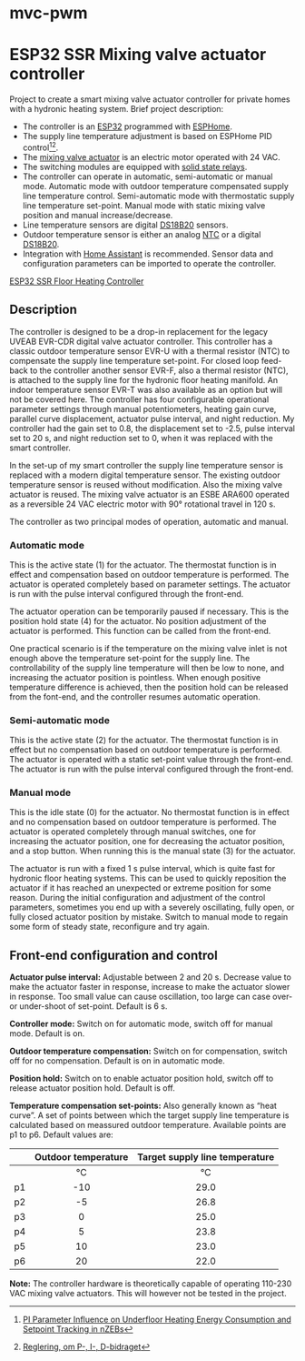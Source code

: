 # mvc-pwm
<!-- [![GitHub release (latest by date)](https://img.shields.io/github/v/release/jnasholm/mvc-pwm)](https://github.com/jnasholm/mvc-pwm/releases) -->
<!-- ![GitHub last commit](https://img.shields.io/github/last-commit/jnasholm/mvc-pwm) -->

# ESP32 SSR Mixing valve actuator controller

Project to create a smart mixing valve actuator controller for private homes with a hydronic heating system. Brief project description:

- The controller is an [ESP32](https://www.olimex.com/Products/IoT/ESP32/ESP32-DevKit-LiPo/open-source-hardware) programmed with [ESPHome](https://esphome.io/).
- The supply line temperature adjustment is based on ESPHome PID control[^1][^2].
- The [mixing valve actuator](https://esbe.eu/group/products/rotary-actuators/ara600-3-point) is an electric motor operated with 24 VAC.
- The switching modules are equipped with [solid state relays](https://www.velleman.eu/products/view/?id=461412).
- The controller can operate in automatic, semi-automatic or manual mode. Automatic mode with outdoor temperature compensated supply line temperature control. Semi-automatic mode with thermostatic supply line temperature set-point. Manual mode with static mixing valve position and manual increase/decrease.
- Line temperature sensors are digital [DS18B20](https://www.energibutiken.se/sv/dallas-1-wire-givare/10-dallas-1-wire-pro-rorgivare-02006.html) sensors.
- Outdoor temperature sensor is either an analog [NTC](https://en.wikipedia.org/wiki/Thermistor) or a digital [DS18B20](https://www.energibutiken.se/sv/dallas-1-wire-givare/24-dallas-1-wire-pro-utegivare-02002.html).
- Integration with [Home Assistant](https://www.home-assistant.io/) is recommended. Sensor data and configuration parameters can be imported to operate the controller.

[ESP32 SSR Floor Heating Controller](https://github.com/jnasholm/fhc-pwm)

## Description
The controller is designed to be a drop-in replacement for the legacy UVEAB EVR-CDR digital valve actuator controller. This controller has a classic outdoor temperature sensor EVR-U with a thermal resistor (NTC) to compensate the supply line temperature set-point. For closed loop feed-back to the controller another sensor EVR-F, also a thermal resistor (NTC), is attached to the supply line for the hydronic floor heating manifold. An indoor temperature sensor EVR-T was also available as an option but will not be covered here. The controller has four configurable operational parameter settings through manual potentiometers, heating gain curve, parallel curve displacement, actuator pulse interval, and night reduction. My controller had the gain set to 0.8, the displacement set to -2.5, pulse interval set to 20 s, and night reduction set to 0, when it was replaced with the smart controller.

In the set-up of my smart controller the supply line temperature sensor is replaced with a modern digital temperature sensor. The existing outdoor temperature sensor is reused without modification. Also the mixing valve actuator is reused. The mixing valve actuator is an ESBE ARA600 operated as a reversible 24 VAC electric motor with 90° rotational travel in 120 s.

The controller as two principal modes of operation, automatic and manual.
### Automatic mode
This is the active state (1) for the actuator. The thermostat function is in effect and compensation based on outdoor temperature is performed. The actuator is operated completely based on parameter settings. The actuator is run with the pulse interval configured through the front-end.

The actuator operation can be temporarily paused if necessary. This is the position hold state (4) for the actuator. No position adjustment of the actuator is performed. This function can be called from the front-end.

One practical scenario is if the temperature on the mixing valve inlet is not enough above the temperature set-point for the supply line. The controllability of the supply line temperature will then be low to none, and increasing the actuator position is pointless. When enough positive temperature difference is achieved, then the position hold can be released from the font-end, and the controller resumes automatic operation.

### Semi-automatic mode
This is the active state (2) for the actuator. The thermostat function is in effect but no compensation based on outdoor temperature is performed. The actuator is operated with a static set-point value through the front-end. The actuator is run with the pulse interval configured through the front-end.

### Manual mode
This is the idle state (0) for the actuator. No thermostat function is in effect and no compensation based on outdoor temperature is performed. The actuator is operated completely through manual switches, one for increasing the actuator position, one for decreasing the actuator position, and a stop button. When running this is the manual state (3) for the actuator.

The actuator is run with a fixed 1 s pulse interval, which is quite fast for hydronic floor heating systems. This can be used to quickly reposition the actuator if it has reached an unexpected or extreme position for some reason. During the initial configuration and adjustment of the control parameters, sometimes you end up with a severely oscillating, fully open, or fully closed actuator position by mistake. Switch to manual mode to regain some form of steady state, reconfigure and try again.

## Front-end configuration and control

**Actuator pulse interval:** Adjustable between 2 and 20 s. Decrease value to make the actuator faster in response, increase to make the actuator slower in response. Too small value can cause oscillation, too large can case over- or under-shoot of set-point. Default is 6 s.

**Controller mode:** Switch on for automatic mode, switch off for manual mode. Default is on.

**Outdoor temperature compensation:** Switch on for compensation, switch off for no compensation. Default is on in automatic mode.

**Position hold:** Switch on to enable actuator position hold, switch off to release actuator position hold. Default is off.

**Temperature compensation set-points:** Also generally known as “heat curve”. A set of points between which the target supply line temperature is calculated based on meassured outdoor temperature. Available points are p1 to p6. Default values are:

| |Outdoor temperature|Target supply line temperature|
|---|:-------:|:-------:|
| |°C|°C|
|p1|-10|29.0|
|p2|-5|26.8|
|p3|0|25.0|
|p4|5|23.8|
|p5|10|23.0|
|p6|20|22.0|

**Note:** The controller hardware is theoretically capable of operating 110-230 VAC mixing valve actuators. This will however not be tested in the project.

[^1]: [PI Parameter Influence on Underfloor Heating Energy Consumption and Setpoint Tracking in nZEBs](https://www.mdpi.com/1996-1073/13/8/2068)
[^2]: [Reglering, om P-, I-, D-bidraget](https://www.bastec.se/anvandarmanual/reglering-p-i-d-bidraget/)
